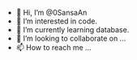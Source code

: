 - 👋 Hi, I’m @0SansaAn
- 👀 I’m interested in code.
- 🌱 I’m currently learning database.
- 💞️ I’m looking to collaborate on ...
- 📫 How to reach me ...

<!---
0SansaAn/0SansaAn is a ✨ special ✨ repository because its `README.md` (this file) appears on your GitHub profile.
You can click the Preview link to take a look at your changes.
--->
